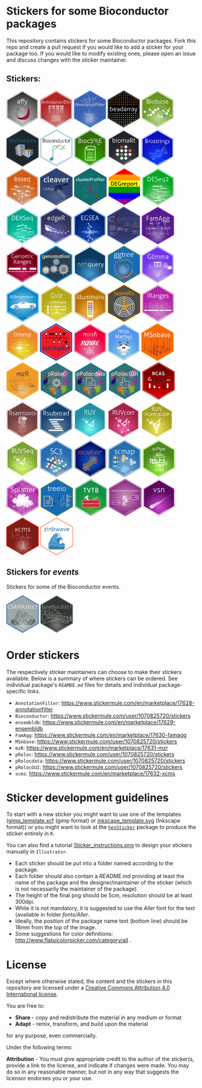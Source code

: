 # Stickers for some Bioconductor packages

This repository contains stickers for some Bioconductor packages. Fork
this repo and create a pull request if you would like to add a sticker
for your package too. If you would like to modify existing ones,
please open an issue and discuss changes with the sticker maintainer.

## Stickers:

<p align = "left">
<img src="affy/affy.png" height="100">
<img src="AnnotationDbi/AnnotationDbi.png" height="100">
<img src="AnnotationFilter/AnnotationFilter_hl.png" height="100">
<img src="beadarray/beadarray.png" height="100">
<img src="Biobase/Biobase.png" height="100">
<img src="BiocFileCache/BiocFileCache.png" height="100">
<img src="Bioconductor/Bioconductor_original.png" height="100">
<img src="BiocStyle/BiocStyle.png" height="100">
<img src="biomaRt/biomaRt.png" height="100">
<img src="Biostrings/Biostrings.png" height="100">
<img src="bsseq/bsseq.png" height="100">
<img src="cleaver/cleaver.png" height="100">
<img src="clusterProfiler/clusterProfiler.png" height="100">
<img src="DEGreport/degreport.png" height="100">
<img src="DESeq2/DESeq2.png" height="100">
<img src="DEXSeq/DEXSeq.png" height="100">
<img src="edgeR/edgeR.png" height="100">
<img src="EGSEA/EGSEA.png" height="100">
<img src="ensembldb/ensembldb.png" height="100">
<img src="FamAgg/FamAgg_hl.png" height="100">
<img src="GenomicRanges/GenomicRanges.png" height="100">
<img src="genomation/genomation.png" height="100">
<img src="GEOquery/GEOquery.png" height="100">
<img src="ggtree/ggtree.png" height="100">
<img src="Glimma/Glimma.png" height="100">
<img src="GOexpress/GOexpress.png" height="100">
<img src="Gviz/Gviz.png" height="100">
<img src="illuminaio/illuminaio.png" height="100">
<img src="isomiRs/isomirs.png" height="100">
<img src="IRanges/IRanges.png" height="100">
<img src="limma/limma.png" height="100">
<img src="methylKit/methylKit.png" height="100">
<img src="minfi/minfi.png" height="100">
<img src="missMethyl/missMethyl.png" height="100">
<img src="MSnbase/MSnbase.png" height="100">
<img src="mzR/mzR_hl.png" height="100">
<img src="pRoloc/pRoloc.png" height="100">
<img src="pRoloc/pRolocdata.png" height="100">
<img src="pRoloc/pRolocGUI.png" height="100">
<img src="RCAS/RCAS.png" height="100">
<img src="Rsamtools/Rsamtools.png" height="100">
<img src="Rsubread/Rsubread.png" height="100">
<img src="RUV/RUV.png" height="100">
<img src="RUVcorr/RUVcorr.png" height="100">
<img src="RUVnormalize/RUVnormalize.png" height="100">
<img src="RUVSeq/RUVSeq.png" height="100">
<img src="SC3/SC3.png" height="100">
<img src="scater/scater.png" height="100">
<img src="scmap/scmap.png" height="100">
<img src="scPipe/scPipe.png" height="100">
<img src="Splatter/splatter_monochrome.png" height="100">
<img src="treeio/treeio.png" height="100">
<img src="TVTB/TVTB.png" height="100">
<img src="VariantAnnotation/VariantAnnotation.png" height="100">
<img src="vsn/vsn.png" height="100">
<img src="xcms/xcms_hl.png" height="100">
<img src="zinbwave/zinbwave.png" height="100">
</p>

## Stickers for *events*

Stickers for some of the Bioconductor events.

<p align = "left">
<a href="events/CSAMA/2017/README.md"><img src="events/CSAMA/2017/CSAMA2017.png" height="100"></a>
<a href="events/EuroBioc2017/README.md"><img src="events/EuroBioc2017/EuroBioc2017.png" height="100"></a>
</p>

# Order stickers

The respectively sticker maintainers can choose to make their stickers
available. Below is a summary of where stickers can be ordered. See
individual package's `REAMDE.md` files for details and individual
package-specific links.

* `AnnotationFilter`: https://www.stickermule.com/en/marketplace/17628-annotationfilter
* `Bioconductor`: https://www.stickermule.com/user/1070825720/stickers
* `ensembldb`: https://www.stickermule.com/en/marketplace/17629-ensembldb
* `FamAgg`: https://www.stickermule.com/en/marketplace/17630-famagg
* `MSnbase`: https://www.stickermule.com/user/1070825720/stickers
* `mzR`: https://www.stickermule.com/en/marketplace/17631-mzr
* `pRoloc`: https://www.stickermule.com/user/1070825720/stickers
* `pRolocdata`: https://www.stickermule.com/user/1070825720/stickers
* `pRolocGUI`: https://www.stickermule.com/user/1070825720/stickers
* `xcms`: https://www.stickermule.com/en/marketplace/17632-xcms

# Sticker development guidelines

To start with a new sticker you might want to use one of the templates
([gimp_template.xcf](template/gimp_template.xcf) (gimp format) or
[inkscape_template.svg](template/inkscape_template.svg) (Inkscape format)) or
you might want to look at the
[`hexSticker`](https://github.com/GuangchuangYu/hexSticker) package to produce
the sticker entirely in `R`.

You can also find a tutorial [Sticker_instructions.png](Tutorial/Sticker_instructions.png)
to design your stickers manually in `Illustrator`.

+ Each sticker should be put into a folder named according to the package.
+ Each folder should also contain a *README.md* providing at least the name of
  the package and the designer/maintainer of the sticker (which is not
  necessarily the maintainer of the package).
+ The height of the final png should be 5cm, resolution should be at least
  300dpi.
+ While it is not mandatory, it is suggested to use the *Aller* font for the
  text (available in folder *fonts/Aller*.
+ Ideally, the position of the package name text (bottom line) should be 18mm
  from the top of the image.
+ Some suggestions for color definitions:
  http://www.flatuicolorpicker.com/category/all .

# License

Except where otherwise stated, the content and the stickers in this
repository are licensed under a [Creative Commons Attribution 4.0
International license](https://creativecommons.org/licenses/by/2.0/).

You are free to:

* **Share** - copy and redistribute the material in any medium or format
* **Adapt** - remix, transform, and build upon the material

for any purpose, even commercially.

Under the following terms:

**Attribution** - You must give appropriate credit to the author of
the sticker(s, provide a link to the license, and indicate if changes
were made. You may do so in any reasonable manner, but not in any way
that suggests the licensor endorses you or your use.
